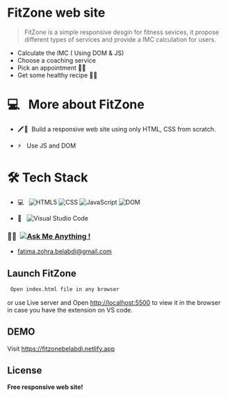 # FitZone web site


>FitZone is a simple responsive desgin for fitness sevices, it propose different types of services and provide a IMC calculation for users.

- Calculate the IMC ( Using DOM & JS)
- Choose a coaching service  
- Pick an appointment 📅✨ 
- Get some healthy recipe 👩‍🍳
###

# 💻 &nbsp; More about FitZone

- 🖍📐&nbsp; Build a responsive web site using only HTML, CSS from scratch.

- ⚡ &nbsp;   Use JS and DOM 

# 🛠 Tech Stack

- 💻 &nbsp;
   ![HTML5](https://img.shields.io/badge/-HTML5-333333?style=flat&logo=HTML5)
  ![CSS](https://img.shields.io/badge/-CSS-333333?style=flat&logo=CSS3&logoColor=1572B6)
  ![JavaScript](https://img.shields.io/badge/-JavaScript-333333?style=flat&logo=javascript)  ![DOM](https://img.shields.io/badge/-DOM-333333?style=flat&logo=DOM)

- 🔧 &nbsp;
  ![Visual Studio Code](https://img.shields.io/badge/-Visual%20Studio%20Code-333333?style=flat&logo=visual-studio-code&logoColor=007ACC)

### 🤝🏻  &nbsp;[![Ask Me Anything !](https://img.shields.io/badge/Ask%20me-anything-1abc9c.svg)](https://github.com/belabdifatimazohra/FitZone/issues)
- fatima.zohra.belabdi@gmail.com


## Launch FitZone 

```sh
 Open index.html file in any browser
```
or use Live server and Open [http://localhost:5500](http://localhost:5500) to view it in the browser in case you have the extension on VS code.

## DEMO
Visit https://fitzonebelabdi.netlify.app
## License

**Free responsive web site!**

